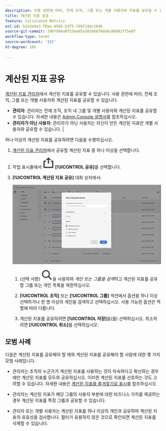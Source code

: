 ```yaml
---
description: 사용 권한에 따라, 전체 조직, 그룹 또는 개별 사용자와 지표를 공유할 수 있습니다.
title: 계산된 지표 공유
feature: Calculated Metrics
exl-id: b2a3e4e3-f0aa-4505-b3f5-7d9f14dc1640
source-git-commit: 1907d94a0f53ee65a3839d879da6c06092f75e0f
workflow-type: tm+mt
source-wordcount: '322'
ht-degree: 10%

---
```


# 계산된 지표 공유

[계산된 지표 관리자](cm-manager.md)에서 계산된 지표를 공유할 수 있습니다. 사용 권한에 따라, 전체 조직, 그룹 또는 개별 사용자와 계산된 지표를 공유할 수 있습니다.

* **관리자**: 관리자는 전체 조직, 조직 내 그룹 및 개별 사용자와 계산된 지표를 공유할 수 있습니다. 자세한 내용은 [Admin Console 설명서](https://helpx.adobe.com/kr/enterprise/using/manage-products.html)를 참조하십시오.
* **관리자가 아닌 사용자**: 관리자가 아닌 사용자는 자신이 만든 계산된 지표만 개별 사용자와 공유할 수 있습니다. |

하나 이상의 계산된 지표를 공유하려면 다음을 수행하십시오.

1. [계산된 지표 관리자](cm-manager.md)에서 공유할 계산된 지표 중 하나 이상을 선택합니다.
1. 작업 표시줄에서 ![공유](/help/assets/icons/Share.svg) **[!UICONTROL 공유]**&#x200B;를 선택합니다.
1. **[!UICONTROL 계산된 지표 공유]** 대화 상자에서:

   ![계산된 지표 공유 대화 상자](assets/share-calculated-metrics-dialog.png)

   1. (선택 사항) ![검색](/help/assets/icons/Search.svg)을 사용하여 *개인 또는 그룹을 검색*&#x200B;하고 계산된 지표를 공유할 그룹 또는 개인 목록을 제한하십시오.

   1. **[!UICONTROL 조직]** 또는 **[!UICONTROL 그룹]** 섹션에서 옵션을 하나 이상 선택하거나 한 명 이상의 개인을 검색하고 선택하십시오. 사용 가능한 옵션은 역할에 따라 다릅니다.

   1. 계산된 지표를 공유하려면 **[!UICONTROL 저장]**&#x200B;을(를) 선택하십시오. 취소하려면 **[!UICONTROL 취소]**&#x200B;를 선택하십시오.

## 모범 사례

다음은 계산된 지표를 공유해야 할 때와 계산된 지표를 공유해야 할 사람에 대한 몇 가지 모범 사례입니다.

* 관리자는 조직의 누군가가 계산된 지표를 사용하는 것이 익숙하다고 확신하는 경우에만 계산된 지표를 모두와 공유하십시오. 이러한 계산된 지표를 선호하는 것도 고려할 수 있습니다. 자세한 내용은 [계산된 지표를 즐겨찾기로 표시](cm-favorite.md)를 참조하십시오.

* 관리자는 계산된 지표가 해당 그룹의 사용자 부분에 대한 비즈니스 가치를 제공하는 경우 계산된 지표를 특정 그룹과 공유할 수 있습니다.

* 관리자 또는 개별 사용자는 계산된 지표를 하나 이상의 개인과 공유하여 계산된 지표의 유효성을 검사합니다. 필터가 유용하지 않은 것으로 확인되면 계산된 지표를 삭제할 수 있습니다.


<!--

Depending on your permissions, you can share metrics with your whole organization, groups, or individual users.

|  Role | Permissions |
|---|---|
|  Administrator  | Can share metrics with All, with Groups, and with Users. Groups are set up as permission groups in the Admin console.  |
|  Non-Administrator  | Can share metrics only with individual users.  |

To share a calculated metric:

1. In the Calculated metrics manager, mark the checkbox next to the metric you want to share.

   ![Calculated metrics manager showing the available icons across the top of the window including Hide Filters, Tag, Share, Delete, and Copy.](assets/cm_task_bar.png)

1. Select the **[!UICONTROL Share]** icon. ![](https://spectrum.adobe.com/static/icons/workflow_18/Smock_Share_18_N.svg)

   The Share Calculated metric dialog box displays.

   ![Share Calculated metric window with All selected for the Organization.](assets/cm_share.png)

1. Select **[!UICONTROL Share]**.

1. Choose who you want to share with:

   * **[!UICONTROL All]** (Administrators only): Shares with all users in the organization.

     Consider sharing with all only if it's of use to the entire company and everyone is comfortable using it. In this case, you should also consider making it an [approved metric](/help/components/calc-metrics/cm-workflow/cm-approving.md).
   
   * **[!UICONTROL Groups]** (Administrators only): Select any groups you want to share with.

     Consider sharing with a group if the metric provides good business value for that team.
   
   * **[!UICONTROL Individual users]**: Search for and select the individual users you want to share with.

      This is the only share option available to all users. Administrators might want to use this option to vet and validate a metric prior to making it available to a group or to everyone. If the metric isn't useful, it can be discarded. Administrators should not officially approve this type of metric.

1. Select **[!UICONTROL Share]**.

   The Shared icon appears next to the metric: ![](https://spectrum.adobe.com/static/icons/workflow_18/Smock_Share_18_N.svg).

1. You can filter on metrics shared with you by going to **[!UICONTROL Filters]** > **[!UICONTROL Other Filters]** > **[!UICONTROL Shared with Me]**.

1. (Optional) To filter the list of calculated metrics in the Calculated metrics manager to show only metrics that are shared with you, select the **Filter** icon, expand **[!UICONTROL Other filters]**, then select **[!UICONTROL Shared with me]**.

-->